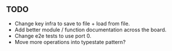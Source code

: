 

## TODO

- Change key infra to save to file + load from file.
- Add better module / function documentation across the board.
- Change e2e tests to use port 0.
- Move more operations into typestate pattern?